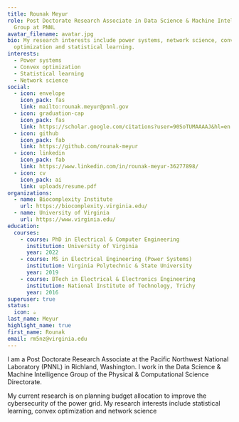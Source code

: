 ```yaml
---
title: Rounak Meyur
role: Post Doctorate Research Associate in Data Science & Machine Intelligence
  Group at PNNL
avatar_filename: avatar.jpg
bio: My research interests include power systems, network science, convex
  optimization and statistical learning.
interests:
  - Power systems
  - Convex optimization
  - Statistical learning
  - Network science
social:
  - icon: envelope
    icon_pack: fas
    link: mailto:rounak.meyur@pnnl.gov
  - icon: graduation-cap
    icon_pack: fas
    link: https://scholar.google.com/citations?user=90SoTUMAAAAJ&hl=en
  - icon: github
    icon_pack: fab
    link: https://github.com/rounak-meyur
  - icon: linkedin
    icon_pack: fab
    link: https://www.linkedin.com/in/rounak-meyur-36277898/
  - icon: cv
    icon_pack: ai
    link: uploads/resume.pdf
organizations:
  - name: Biocomplexity Institute
    url: https://biocomplexity.virginia.edu/
  - name: University of Virginia
    url: https://www.virginia.edu/
education:
  courses:
    - course: PhD in Electrical & Computer Engineering
      institution: University of Virginia
      year: 2022
    - course: MS in Electrical Engineering (Power Systems)
      institution: Virginia Polytechnic & State University
      year: 2019
    - course: BTech in Electrical & Electronics Engineering
      institution: National Institute of Technology, Trichy
      year: 2016
superuser: true
status:
  icon: ☕️
last_name: Meyur
highlight_name: true
first_name: Rounak
email: rm5nz@virginia.edu
---
```

I am a Post Doctorate Research Associate at the Pacific Northwest National Laboratory (PNNL) in Richland, Washington. I work in the Data Science & Machine Intelligence Group of the Physical & Computational Science Directorate. 

My current research is on planning budget allocation to improve the cybersecurity of the power grid. My research interests include statistical learning, convex optimization and network science